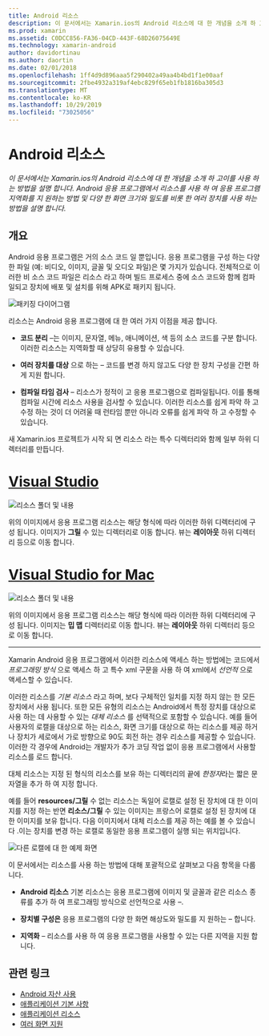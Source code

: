 ```yaml
---
title: Android 리소스
description: 이 문서에서는 Xamarin.ios의 Android 리소스에 대 한 개념을 소개 하 고이를 사용 하는 방법을 설명 합니다. Android 응용 프로그램에서 리소스를 사용 하 여 응용 프로그램 지역화를 지 원하는 방법 및 다양 한 화면 크기와 밀도를 비롯 한 여러 장치를 사용 하는 방법을 설명 합니다.
ms.prod: xamarin
ms.assetid: C0DCC856-FA36-04CD-443F-68D26075649E
ms.technology: xamarin-android
author: davidortinau
ms.author: daortin
ms.date: 02/01/2018
ms.openlocfilehash: 1ff4d9d896aaa5f290402a49aa4b4bd1f1e00aaf
ms.sourcegitcommit: 2fbe4932a319af4ebc829f65eb1fb1816ba305d3
ms.translationtype: MT
ms.contentlocale: ko-KR
ms.lasthandoff: 10/29/2019
ms.locfileid: "73025056"
---
```

# <a name="android-resources"></a>Android 리소스

_이 문서에서는 Xamarin.ios의 Android 리소스에 대 한 개념을 소개 하 고이를 사용 하는 방법을 설명 합니다. Android 응용 프로그램에서 리소스를 사용 하 여 응용 프로그램 지역화를 지 원하는 방법 및 다양 한 화면 크기와 밀도를 비롯 한 여러 장치를 사용 하는 방법을 설명 합니다._

## <a name="overview"></a>개요

Android 응용 프로그램은 거의 소스 코드 일 뿐입니다. 응용 프로그램을 구성 하는 다양 한 파일 (예: 비디오, 이미지, 글꼴 및 오디오 파일)은 몇 가지가 있습니다. 전체적으로 이러한 비 소스 코드 파일은 리소스 라고 하며 빌드 프로세스 중에 소스 코드와 함께 컴파일되고 장치에 배포 및 설치를 위해 APK로 패키지 됩니다.

![패키징 다이어그램](images/packaging-diagram.png)

리소스는 Android 응용 프로그램에 대 한 여러 가지 이점을 제공 합니다.

- **코드 분리** &ndash;는 이미지, 문자열, 메뉴, 애니메이션, 색 등의 소스 코드를 구분 합니다. 이러한 리소스는 지역화할 때 상당히 유용할 수 있습니다.

- **여러 장치를 대상** 으로 하는 &ndash; 코드를 변경 하지 않고도 다양 한 장치 구성을 간편 하 게 지원 합니다.

- **컴파일 타임 검사** &ndash; 리소스가 정적이 고 응용 프로그램으로 컴파일됩니다. 이를 통해 컴파일 시간에 리소스 사용을 검사할 수 있습니다. 이러한 리소스를 쉽게 파악 하 고 수정 하는 것이 더 어려울 때 런타임 뿐만 아니라 오류를 쉽게 파악 하 고 수정할 수 있습니다.

새 Xamarin.ios 프로젝트가 시작 되 면 리소스 라는 특수 디렉터리와 함께 일부 하위 디렉터리를 만듭니다.

# <a name="visual-studiotabwindows"></a>[Visual Studio](#tab/windows)

![리소스 폴더 및 내용](images/resources-folder-vs.png)

위의 이미지에서 응용 프로그램 리소스는 해당 형식에 따라 이러한 하위 디렉터리에 구성 됩니다. 이미지가 **그릴** 수 있는 디렉터리로 이동 합니다. 뷰는 **레이아웃** 하위 디렉터리 등으로 이동 합니다.

# <a name="visual-studio-for-mactabmacos"></a>[Visual Studio for Mac](#tab/macos)

![리소스 폴더 및 내용](images/resources-folder-xs.png)

위의 이미지에서 응용 프로그램 리소스는 해당 형식에 따라 이러한 하위 디렉터리에 구성 됩니다. 이미지는 **밉 맵** 디렉터리로 이동 합니다. 뷰는 **레이아웃** 하위 디렉터리 등으로 이동 합니다.

-----

Xamarin Android 응용 프로그램에서 이러한 리소스에 액세스 하는 방법에는 코드에서 *프로그래밍 방식* 으로 액세스 하 고 특수 xml 구문을 사용 하 여 xml에서 *선언적* 으로 액세스할 수 있습니다.

이러한 리소스를 *기본 리소스* 라고 하며, 보다 구체적인 일치를 지정 하지 않는 한 모든 장치에서 사용 됩니다. 또한 모든 유형의 리소스는 Android에서 특정 장치를 대상으로 사용 하는 데 사용할 수 있는 *대체 리소스* 를 선택적으로 포함할 수 있습니다. 예를 들어 사용자의 로캘을 대상으로 하는 리소스, 화면 크기를 대상으로 하는 리소스를 제공 하거나 장치가 세로에서 가로 방향으로 90도 회전 하는 경우 리소스를 제공할 수 있습니다. 이러한 각 경우에 Android는 개발자가 추가 코딩 작업 없이 응용 프로그램에서 사용할 리소스를 로드 합니다.

대체 리소스는 지정 된 형식의 리소스를 보유 하는 디렉터리의 끝에 *한정자*라는 짧은 문자열을 추가 하 여 지정 합니다.

예를 들어 **resources/그릴** 수 없는 리소스는 독일어 로캘로 설정 된 장치에 대 한 이미지를 지정 하는 반면 **리소스/그릴** 수 있는 이미지는 프랑스어 로캘로 설정 된 장치에 대 한 이미지를 보유 합니다. 다음 이미지에서 대체 리소스를 제공 하는 예를 볼 수 있습니다 .이는 장치를 변경 하는 로캘로 동일한 응용 프로그램이 실행 되는 위치입니다.

![다른 로캘에 대 한 예제 화면](images/localized-screenshots.png)

이 문서에서는 리소스를 사용 하는 방법에 대해 포괄적으로 살펴보고 다음 항목을 다룹니다.

- **Android 리소스** 기본 리소스는 응용 프로그램에 이미지 및 글꼴과 같은 리소스 종류를 추가 하 여 프로그래밍 방식으로 선언적으로 사용 &ndash;.

- **장치별 구성은** 응용 프로그램의 다양 한 화면 해상도와 밀도를 지 원하는 &ndash; 합니다.

- **지역화** &ndash; 리소스를 사용 하 여 응용 프로그램을 사용할 수 있는 다른 지역을 지원 합니다.

## <a name="related-links"></a>관련 링크

- [Android 자산 사용](~/android/app-fundamentals/resources-in-android/android-assets.md)
- [애플리케이션 기본 사항](https://developer.android.com/guide/topics/fundamentals.html)
- [애플리케이션 리소스](https://developer.android.com/guide/topics/resources/index.html)
- [여러 화면 지원](https://developer.android.com/guide/practices/screens_support.html)
